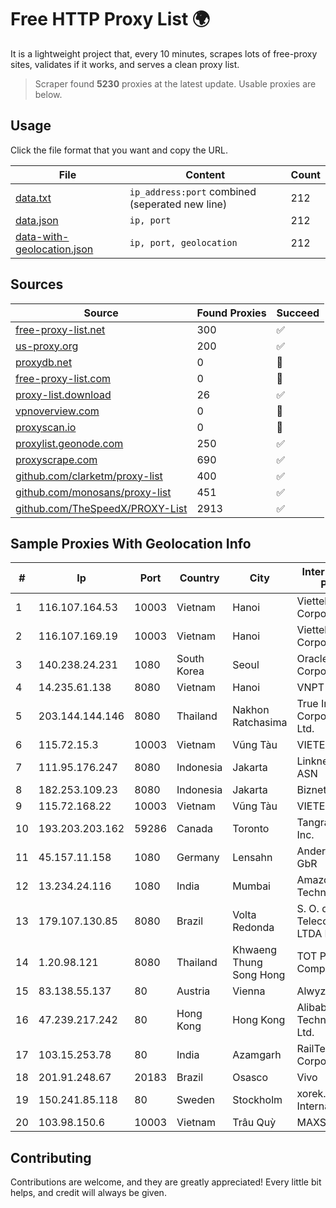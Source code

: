 
# Free HTTP Proxy List 🌍

It is a lightweight project that, every 10 minutes, scrapes lots of free-proxy sites, validates if it works, and serves a clean proxy list.


> Scraper found **5230** proxies at the latest update. Usable proxies are below.

## Usage

Click the file format that you want and copy the URL.


|File|Content|Count|
|----|-------|-----|
|[data.txt](https://raw.githubusercontent.com/themiralay/Proxy-List-World/master/data.txt)|`ip_address:port` combined (seperated new line)|212|
|[data.json](https://raw.githubusercontent.com/themiralay/Proxy-List-World/master/data.json)|`ip, port`|212|
|[data-with-geolocation.json](https://raw.githubusercontent.com/themiralay/Proxy-List-World/master/data-with-geolocation.json)|`ip, port, geolocation`|212|

## Sources

|Source|Found Proxies|Succeed|
|------|-------------|-------|
|[free-proxy-list.net](https://free-proxy-list.net)|300|✅|
|[us-proxy.org](https://www.us-proxy.org)|200|✅|
|[proxydb.net](http://proxydb.net)|0|🚫|
|[free-proxy-list.com](https://free-proxy-list.com/?page=&port=&type%5B%5D=http&type%5B%5D=https&up_time=0&search=Search)|0|🚫|
|[proxy-list.download](https://www.proxy-list.download/HTTP)|26|✅|
|[vpnoverview.com](https://vpnoverview.com/privacy/anonymous-browsing/free-proxy-servers)|0|🚫|
|[proxyscan.io](https://www.proxyscan.io)|0|🚫|
|[proxylist.geonode.com](https://proxylist.geonode.com/api/proxy-list?limit=300&page=1&sort_by=lastChecked&sort_type=desc&protocols=http,https)|250|✅|
|[proxyscrape.com](https://api.proxyscrape.com/v2/?request=displayproxies&protocol=http&timeout=10000&country=all&ssl=all&anonymity=all)|690|✅|
|[github.com/clarketm/proxy-list](https://raw.githubusercontent.com/clarketm/proxy-list/master/proxy-list-raw.txt)|400|✅|
|[github.com/monosans/proxy-list](https://raw.githubusercontent.com/monosans/proxy-list/main/proxies/http.txt)|451|✅|
|[github.com/TheSpeedX/PROXY-List](https://raw.githubusercontent.com/TheSpeedX/PROXY-List/master/http.txt)|2913|✅|


## Sample Proxies With Geolocation Info

|#|Ip|Port|Country|City|Internet Service Provider|
|-|--|----|-------|----|-------------------------|
|1|116.107.164.53|10003|Vietnam|Hanoi|Viettel Corporation|
|2|116.107.169.19|10003|Vietnam|Hanoi|Viettel Corporation|
|3|140.238.24.231|1080|South Korea|Seoul|Oracle Corporation|
|4|14.235.61.138|8080|Vietnam|Hanoi|VNPT|
|5|203.144.144.146|8080|Thailand|Nakhon Ratchasima|True Internet Corporation CO. Ltd.|
|6|115.72.15.3|10003|Vietnam|Vũng Tàu|VIETELmetro|
|7|111.95.176.247|8080|Indonesia|Jakarta|Linknet-Fastnet ASN|
|8|182.253.109.23|8080|Indonesia|Jakarta|Biznet Metronet|
|9|115.72.168.22|10003|Vietnam|Vũng Tàu|VIETELmetro|
|10|193.203.203.162|59286|Canada|Toronto|Tangram Canada Inc.|
|11|45.157.11.158|1080|Germany|Lensahn|Anders & Thesing GbR|
|12|13.234.24.116|1080|India|Mumbai|Amazon Technologies Inc|
|13|179.107.130.85|8080|Brazil|Volta Redonda|S. O. do Brasil Telecomunicações LTDA ME|
|14|1.20.98.121|8080|Thailand|Khwaeng Thung Song Hong|TOT Public Company Limited|
|15|83.138.55.137|80|Austria|Vienna|Alwyzon|
|16|47.239.217.242|80|Hong Kong|Hong Kong|Alibaba (US) Technology Co., Ltd.|
|17|103.15.253.78|80|India|Azamgarh|RailTel Corporation|
|18|201.91.248.67|20183|Brazil|Osasco|Vivo|
|19|150.241.85.118|80|Sweden|Stockholm|xorek.cloud International LTD|
|20|103.98.150.6|10003|Vietnam|Trâu Quỳ|MAXSERVER|



## Contributing

Contributions are welcome, and they are greatly appreciated! Every
little bit helps, and credit will always be given.

